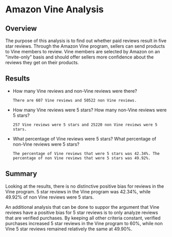 # Amazon Vine Analysis

## Overview

The purpose of this analysis is to find out whether paid reviews result in five star reviews. Through the Amazon Vine program, sellers can send products to Vine members to review. Vine members are selected by Amazon on an "invite-only" basis and should offer sellers more confidence about the reviews they get on their products. 

## Results

* How many Vine reviews and non-Vine reviews were there?

      There are 607 Vine reviews and 50522 non Vine reviews. 

* How many Vine reviews were 5 stars? How many non-Vine reviews were 5 stars?

      257 Vine reviews were 5 stars and 25220 non Vine reviews were 5 stars. 

* What percentage of Vine reviews were 5 stars? What percentage of non-Vine reviews were 5 stars?

      The percentage of Vine reviews that were 5 stars was 42.34%. The percentage of non Vine reviews that were 5 stars was 49.92%.

## Summary

Looking at the results, there is no distinctive positive bias for reviews in the Vine program. 5 star reviews in the Vine program was 42.34%, while 49.92% of non Vine reviews were 5 stars. 

An additional analysis that can be done to suppor the argument that Vine reviews have a positive bias for 5 star reviews is to only analyze reviews that are verified purchases. By keeping all other criteria constant, verified purchases increased 5 star reviews in the Vine program to 60%, while non Vine 5 star reviews remained relatively the same at 49.90%. 


